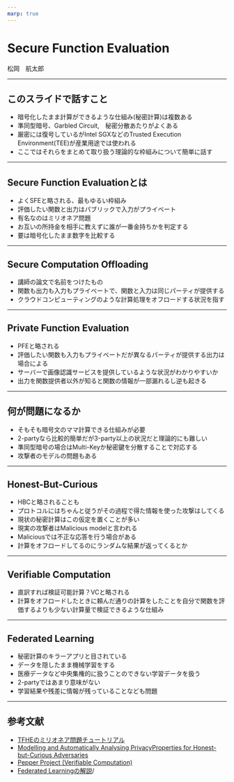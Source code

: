 ```yaml
---
marp: true
---
```

<!-- 
theme: default
size: 16:9
paginate: true
footer : ![](../image/ccbysa.png) [licence](https://creativecommons.org/licenses/by-sa/4.0/)
style: |
  h1, h2, h3, h4, h5, header, footer {
        color: white;
    }
  section {
    background-color: #505050;
    color:white
  }
  table{
      color:black
  }
  code{
    color:black
  }
  a {
    font-weight:bold;
    color:#F00;
  } 
-->

<!-- page_number: true -->

# Secure Function Evaluation

松岡　航太郎

---

## このスライドで話すこと

- 暗号化したまま計算ができるような仕組み(秘密計算)は複数ある
- 準同型暗号、Garbled Circuit,　秘密分散あたりがよくある
- 厳密には復号しているがIntel SGXなどのTrusted Execution Environment(TEE)が産業用途では使われる
- ここではそれらをまとめて取り扱う理論的な枠組みについて簡単に話す

---

## Secure Function Evaluationとは

- よくSFEと略される、最もゆるい枠組み
- 評価したい関数と出力はパブリックで入力がプライベート
- 有名なのはミリオネア問題
- お互いの所持金を相手に教えずに誰が一番金持ちかを判定する
- 要は暗号化したまま数字を比較する

---

## Secure Computation Offloading

- 講師の論文で名前をつけたもの
- 関数も出力も入力もプライベートで、関数と入力は同じパーティが提供する
- クラウドコンピューティングのような計算処理をオフロードする状況を指す

---

## Private Function Evaluation

- PFEと略される
- 評価したい関数も入力もプライベートだが異なるパーティが提供する出力は場合による
- サーバーで画像認識サービスを提供しているような状況がわかりやすいか
- 出力を関数提供者以外が知ると関数の情報が一部漏れるし逆も起きる

---

## 何が問題になるか

- そもそも暗号文のママ計算できる仕組みが必要
- 2-partyなら比較的簡単だが3-party以上の状況だと理論的にも難しい
- 準同型暗号の場合はMulti-Keyか秘密鍵を分散することで対応する
- 攻撃者のモデルの問題もある

---

## Honest-But-Curious

- HBCと略されることも
- プロトコルにはちゃんと従うがその過程で得た情報を使った攻撃はしてくる
- 現状の秘密計算はこの仮定を置くことが多い
- 現実の攻撃者はMalicious modelと言われる
- Maliciousでは不正な応答を行う場合がある
- 計算をオフロードしてるのにランダムな結果が返ってくるとか

---

## Verifiable Computation

- 直訳すれば検証可能計算？VCと略される
- 計算をオフロードしたときに頼んだ通りの計算をしたことを自分で関数を評価するよりも少ない計算量で検証できるような仕組み

---

## Federated Learning

- 秘密計算のキラーアプリと目されている
- データを隠したまま機械学習をする
- 医療データなど中央集権的に扱うことのできない学習データを扱う
- 2-partyではあまり意味がない
- 学習結果や残差に情報が残っていることなども問題

---

## 参考文献

- [TFHEのミリオネア問題チュートリアル](https://tfhe.github.io/tfhe/coding.html)
- [Modelling and Automatically Analysing PrivacyProperties for Honest-but-Curious Adversaries](https://www.cs.ox.ac.uk/people/andrew.paverd/casper/casper-privacy-report.pdf)
- [Pepper Project (Verifiable Computation)](https://www.pepper-project.org/)
- [Federated Learningの解説](https://blog.openmined.org/what-is-federated-learning/)/